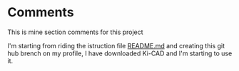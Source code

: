 # Comments

This is mine section comments for this project

I'm starting from riding the istruction file [README.md](README.md) and creating this git hub brench on my profile, I have downloaded Ki-CAD and
I'm starting to use it.
